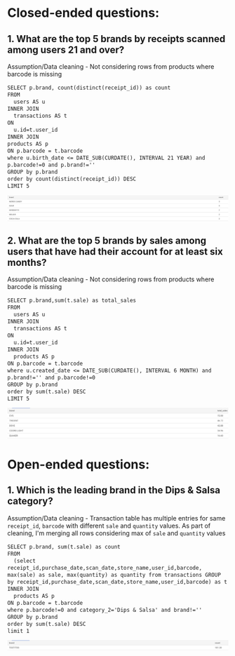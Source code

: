 # Closed-ended questions:
## 1. What are the top 5 brands by receipts scanned among users 21 and over?
Assumption/Data cleaning - Not considering rows from products where barcode is missing
```
SELECT p.brand, count(distinct(receipt_id)) as count
FROM
  users AS u
INNER JOIN
  transactions AS t
ON
  u.id=t.user_id
INNER JOIN
products AS p
ON p.barcode = t.barcode
where u.birth_date <= DATE_SUB(CURDATE(), INTERVAL 21 YEAR) and p.barcode!=0 and p.brand!=''
GROUP by p.brand
order by count(distinct(receipt_id)) DESC
LIMIT 5
```
![alt text](images/query_1.png)

## 2. What are the top 5 brands by sales among users that have had their account for at least six months?
Assumption/Data cleaning - Not considering rows from products where barcode is missing
```
SELECT p.brand,sum(t.sale) as total_sales
FROM
  users AS u
INNER JOIN
  transactions AS t
ON
  u.id=t.user_id
INNER JOIN
  products AS p
ON p.barcode = t.barcode
where u.created_date <= DATE_SUB(CURDATE(), INTERVAL 6 MONTH) and p.brand!='' and p.barcode!=0
GROUP by p.brand
order by sum(t.sale) DESC
LIMIT 5
```
![alt text](images/query_2.png)

# Open-ended questions:
## 1. Which is the leading brand in the Dips & Salsa category?
Assumption/Data cleaning - Transaction table has multiple entries for same `receipt_id`, `barcode` with different `sale` and `quantity` values. As part of cleaning, I'm merging all rows considering max of `sale` and `quantity` values
```
SELECT p.brand, sum(t.sale) as count
FROM
  (select receipt_id,purchase_date,scan_date,store_name,user_id,barcode, max(sale) as sale, max(quantity) as quantity from transactions GROUP by receipt_id,purchase_date,scan_date,store_name,user_id,barcode) as t
INNER JOIN
  products AS p
ON p.barcode = t.barcode
where p.barcode!=0 and category_2='Dips & Salsa' and brand!=''
GROUP by p.brand
order by sum(t.sale) DESC
limit 1
```
![alt text](images/query_3.png)
